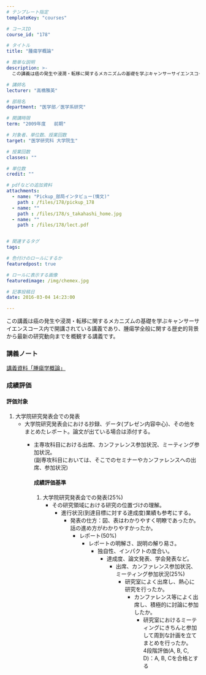 ```yaml
---
# テンプレート指定
templateKey: "courses"

# コースID
course_id: "178"

# タイトル
title: "腫瘍学概論"

# 簡単な説明
description: >-
  この講義は癌の発生や浸潤・転移に関するメカニズムの基礎を学ぶキャンサーサイエンスコース内で開講されている講義であり、腫瘍学全般に関する歴史的背景から最新の研究動向までを概観する講義です。...

# 講師名
lecturer: "高橋雅英"

# 部局名
department: "医学部／医学系研究"

# 開講時限
term: "2009年度	前期"

# 対象者、単位数、授業回数
target: "医学研究科 大学院生"

# 授業回数
classes: ""

# 単位数
credit: ""

# pdfなどの追加資料
attachments: 
  - name: "Pickup_部局インタビュー(情文)" 
    path : /files/178/pickup_178
  - name: "" 
    path : /files/178/s_takahashi_home.jpg
  - name: "" 
    path : /files/178/lect.pdf


# 関連するタグ
tags:

# 色付けのロールにするか
featuredpost: true

# ロールに表示する画像
featuredimage: /img/chemex.jpg

# 記事投稿日
date: 2016-03-04 14:23:00

---
```

この講義は癌の発生や浸潤・転移に関するメカニズムの基礎を学ぶキャンサーサイエンスコース内で開講されている講義であり、腫瘍学全般に関する歴史的背景から最新の研究動向までを概観する講義です。




### 講義ノート


[講義資料「腫瘍学概論」](/files/178/lect.pdf) 

### 成績評価

#### 評価対象

  1. 大学院研究発表会での発表 
      * 大学院研究発表会における抄録、データ(プレゼン内容中心)、その他をまとめたレポート。論文が出ている場合は添付する。 
          * 主専攻科目における出席、カンファレンス参加状況、ミーティング参加状況。  
            (副専攻科目においては、そこでのセミナーやカンファレンスへの出席、参加状況)  
            #### 成績評価基準
            
              1. 大学院研究発表会での発表(25%) 
                  * その研究領域における研究の位置づけの理解。 
                      * 進行状況(到達目標に対する達成度)業績も参考にする。 
                          * 発表の仕方：図、表はわかりやすく明瞭であったか。話の進め方がわかりやすかったか。  
                              * レポート(50%) 
                                  * レポートの明解さ、説明の解り易さ。 
                                      * 独自性、インパクトの度合い。 
                                          * 達成度、論文発表、学会発表など。  
                                              * 出席、カンファレンス参加状況、ミーティング参加状況(25%) 
                                                  * 研究室によく出席し、熱心に研究を行ったか。 
                                                      * カンファレンス等によく出席し、積極的に討論に参加したか。 
                                                          * 研究室におけるミーティングにきちんと参加して周到な計画を立てまとめを行ったか。   
                                                            4段階評価(A, B, C, D)：A, B, Cを合格とする
